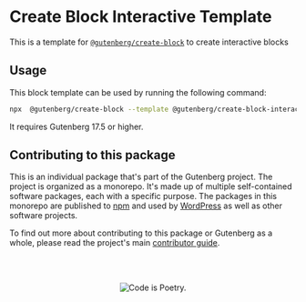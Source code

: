 # Create Block Interactive Template

This is a template for [`@gutenberg/create-block`](https://github.com/WordPress/gutenberg/tree/HEAD/packages/create-block/README.md) to create interactive blocks

## Usage

This block template can be used by running the following command:

```bash
npx  @gutenberg/create-block --template @gutenberg/create-block-interactive-template
```

It requires Gutenberg 17.5 or higher.

## Contributing to this package

This is an individual package that's part of the Gutenberg project. The project is organized as a monorepo. It's made up of multiple self-contained software packages, each with a specific purpose. The packages in this monorepo are published to [npm](https://www.npmjs.com/) and used by [WordPress](https://make.wordpress.org/core/) as well as other software projects.

To find out more about contributing to this package or Gutenberg as a whole, please read the project's main [contributor guide](https://github.com/WordPress/gutenberg/tree/HEAD/CONTRIBUTING.md).

<br /><br /><p align="center"><img src="https://s.w.org/style/images/codeispoetry.png?1" alt="Code is Poetry." /></p>
